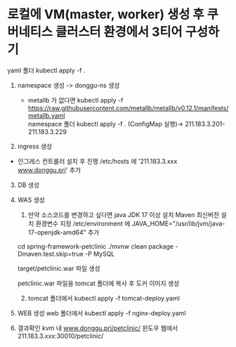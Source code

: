 # 로컬에 VM(master, worker) 생성 후 쿠버네티스 클러스터 환경에서 3티어 구성하기
yaml 폴더 kubectl apply -f .

1. namespace 생성
-> donggu-ns 생성

	* metallb 가 없다면
		kubectl apply -f https://raw.githubusercontent.com/metallb/metallb/v0.12.1/manifests/metallb.yaml	
		namespace 폴더 kubectl apply -f .  (ConfigMap 실행)-> 211.183.3.201-211.183.3.229

2. ingress 생성
* 인그레스 컨트롤러 설치 후 진행 
/etc/hosts 에 '211.183.3.xxx  www.donggu.pri' 추가

3. DB 생성

4. WAS 생성
   1. 만약 소스코드를 변경하고 싶다면
	java JDK 17 이상 설치
	Maven 최신버전 설치
	환경변수 지정 
		/etc/environment 에 JAVA_HOME="/usr/lib/jvm/java-17-openjdk-amd64" 추가
	
	cd spring-framework-petclinic
	./mvnw clean package -Dmaven.test.skip=true -P MySQL

	target/petclinic.war 파일 생성

	petclinic.war 파일을 tomcat 폴더에 복사 후 도커 이미지 생성 
   
   2. tomcat 폴더에서 kubectl apply -f tomcat-deploy.yaml 

5. WEB 생성
web 폴더에서 kubectl apply -f nginx-deploy.yaml

6. 결과확인
kvm 내 www.donggu.pri/petclinic/
윈도우 웹에서 211.183.3.xxx:30010/petclinic/
